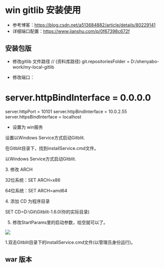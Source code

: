 # win gitlib 安装使用

* 参考博客：https://blog.csdn.net/a513684882/article/details/80229141
* 详细端口配置：https://www.jianshu.com/p/0f67398c672f

## 安装包版

* 修改gitlib 文件路径
// (资料库路径)
git.repositoriesFolder = D:/shenyabo-work/my-local-gitlib

* 修改端口：


# server.httpBindInterface = 0.0.0.0
server.httpPort = 10101
server.httpBindInterface = 10.0.2.55
server.httpsBindInterface = localhost

* 设置为 win服务

设置以Windows Service方式启动Gitblit.

在Gitblit目录下，找到installService.cmd文件。

以Windows Service方式启动Gitblit.

3. 修改 ARCH

32位系统：SET ARCH=x86

64位系统：SET ARCH=amd64

4. 添加 CD 为程序目录

SET CD=D:\Git\Gitblit-1.6.0(你的实际目录)

5. 修改StartParams里的启动参数，给空就可以了。

![](assets/001/03/02/01-1615516385544.png)


1.双击Gitblit目录下的installService.cmd文件(以管理员身份运行)。

## war 版本


